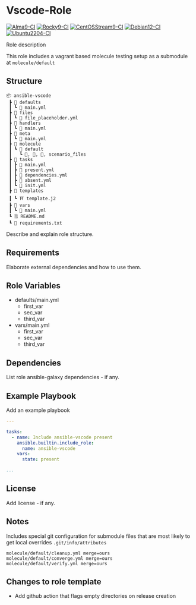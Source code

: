 # Vscode-Role

[![Alma9-CI](https://github.com/philnewm/ansible-vscode/actions/workflows/alma9-ci-caller.yml/badge.svg)](https://github.com/philnewm/ansible-vscode/actions/workflows/alma9-ci-caller.yml)  [![Rocky9-CI](https://github.com/philnewm/ansible-vscode/actions/workflows/rocky9-ci-caller.yml/badge.svg)](https://github.com/philnewm/ansible-vscode/actions/workflows/rocky9-ci-caller.yml)  [![CentOSStream9-CI](https://github.com/philnewm/ansible-vscode/actions/workflows/centosstream9-ci-caller.yml/badge.svg)](https://github.com/philnewm/ansible-vscode/actions/workflows/centosstream9-ci-caller.yml)  [![Debian12-CI](https://github.com/philnewm/ansible-vscode/actions/workflows/debian12-ci-caller.yml/badge.svg)](https://github.com/philnewm/ansible-vscode/actions/workflows/debian12-ci-caller.yml)  [![Ubuntu2204-CI](https://github.com/philnewm/ansible-vscode/actions/workflows/ubuntu2204-ci-caller.yml/badge.svg)](https://github.com/philnewm/ansible-vscode/actions/workflows/ubuntu2204-ci-caller.yml)

Role description

This role includes a vagrant based molecule testing setup as a submodule at `molecule/default`

## Structure

```code
📦 ansible-vscode
 ┣ 📂 defaults
 ┃ ┗ 📜 main.yml
 ┣ 📂 files
 ┃ ┗ 📜 file_placeholder.yml
 ┣ 📂 handlers
 ┃ ┗ 📜 main.yml
 ┣ 📂 meta
 ┃ ┗ 📜 main.yml
 ┣ 📂 molecule
 ┃ ┗ 📂 default
 ┃   ┗ 📜, 📜, 📜, scenario_files
 ┣ 📂 tasks
 ┃ ┣ 📜 main.yml
 ┃ ┣ 📜 present.yml
 ┃ ┣ 📜 dependencies.yml
 ┃ ┣ 📜 absent.yml
 ┃ ┗ 📜 init.yml
 ┣ 📂 templates
 ┃ ┗ ⛩️ template.j2
 ┣ 📂 vars
 ┃ ┗ 📜 main.yml
 ┗ 🗒️ README.md
 ┗ 📓 requirements.txt

```

Describe and explain role structure. 

## Requirements

Elaborate external dependencies and how to use them.

## Role Variables

* defaults/main.yml
  * first_var
  * sec_var
  * third_var
* vars/main.yml
  * first_var
  * sec_var
  * third_var

## Dependencies

List role ansible-galaxy dependencies - if any.

## Example Playbook

Add an example playbook

```yaml
---

tasks:
  - name: Include ansible-vscode present
    ansible.builtin.include_role:
      name: ansible-vscode
    vars:
      state: present

...
```

## License

Add license - if any.

## Notes

Includes special git configuration for submodule files that are most likely to get local overrides
`.git/info/attributes`

```code
molecule/default/cleanup.yml merge=ours
molecule/default/converge.yml merge=ours
molecule/default/verify.yml merge=ours
```

## Changes to role template

* Add github action that flags empty directories on release creation
